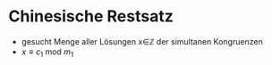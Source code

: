 # Chinesische Restsatz
+ gesucht Menge aller Lösungen x∈ℤ der simultanen Kongruenzen
+  $x≡c_1$ mod $m_1$